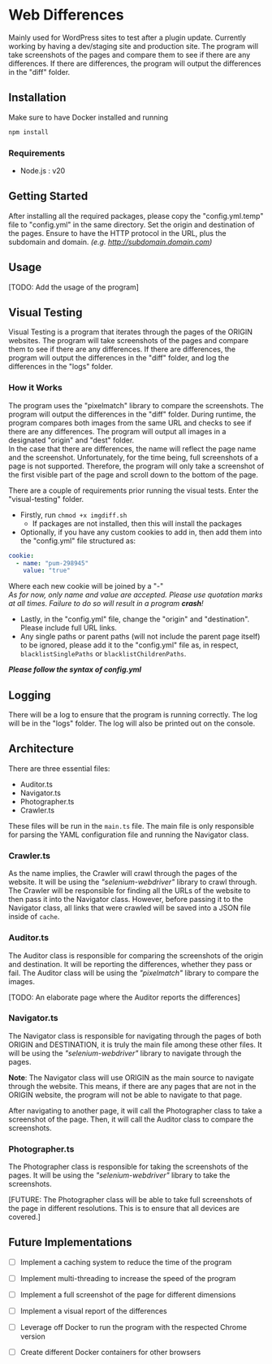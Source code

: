 # Web Differences

Mainly used for WordPress sites to test after a plugin update. Currently working by having a dev/staging site and production site. The program will take screenshots of the pages and compare them to see if there are any differences. If there are differences, the program will output the differences in the "diff" folder.

## Installation

Make sure to have Docker installed and running

```bash
npm install
```

### Requirements
- Node.js : v20


## Getting Started

After installing all the required packages,
please copy the "config.yml.temp" file to "config.yml" in the same directory. 
Set the origin and destination of the pages.
Ensure to have the HTTP protocol in the URL, plus the subdomain and domain.
*(e.g. http://subdomain.domain.com)*


## Usage

[TODO: Add the usage of the program]

## Visual Testing
Visual Testing is a program that iterates through the pages of the ORIGIN websites. 
The program will take screenshots of the pages and compare them to see if there are any differences. 
If there are differences, the program will output the differences in the "diff" folder, 
and log the differences in the "logs" folder.

### How it Works
The program uses the "pixelmatch" library to compare the screenshots. The program will output the differences in the 
"diff" folder. During runtime, the program compares both images from the same URL and checks to see if there are any
differences. The program will output all images in a designated "origin" and "dest" folder. <br>
In the case that there are differences, the name will reflect the page name and the screenshot. Unfortunately, for
the time being, full screenshots of a page is not supported. Therefore, the program will only take a screenshot of
the first visible part of the page and scroll down to the bottom of the page. 

There are a couple of requirements prior running the visual tests. Enter the "visual-testing" folder.
- Firstly, run `chmod +x imgdiff.sh`
  - If packages are not installed, then this will install the packages
- Optionally, if you have any custom cookies to add in, then add them into the "config.yml" file structured as:
```yaml
cookie:
  - name: "pum-298945"
    value: "true"
```
Where each new cookie will be joined by a "-"  <br>
*As for now, only name and value are accepted. Please use quotation marks at all times. Failure to do so will result in a program **crash**!*
- Lastly, in the "config.yml" file, change the "origin" and "destination". Please include full URL links.
- Any single paths or parent paths (will not include the parent page itself) to be ignored, please add it to the "config.yml" 
file as, in respect, `blacklistSinglePaths` or `blacklistChildrenPaths`.

***Please follow the syntax of config.yml***

## Logging

There will be a log to ensure that the program is running correctly. The log will be in the "logs" folder. The log will also be printed out on the console.

## Architecture

There are three essential files:
- Auditor.ts
- Navigator.ts
- Photographer.ts
- Crawler.ts

These files will be run in the `main.ts` file. The main file is only responsible for
parsing the YAML configuration file and running the Navigator class.

### Crawler.ts
As the name implies, the Crawler will crawl through the pages of the website. 
It will be using the *"selenium-webdriver"* library to crawl through. 
The Crawler will be responsible for finding all the URLs of the website to then pass it into the
Navigator class.
However, before passing it to the Navigator class,
all links that were crawled will be saved into a JSON file inside of `cache`.

### Auditor.ts

The Auditor class is responsible for comparing the screenshots of the origin and destination. It will be reporting the differences, whether they pass or fail. The Auditor class will be using the *"pixelmatch"* library to compare the images.

[TODO: An elaborate page where the Auditor reports the differences]

### Navigator.ts

The Navigator class is responsible for navigating through the pages of both ORIGIN and DESTINATION, 
it is truly the main file among these other files. 
It will be using the *"selenium-webdriver"* library to navigate through the pages.

**Note**: The Navigator class will use ORIGIN as the main source to navigate through the website. This means, if there are any pages that are not in the ORIGIN website, the program will not be able to navigate to that page.

After navigating to another page, it will call the Photographer class to take a screenshot of the page. Then, it will call the Auditor class to compare the screenshots.

### Photographer.ts

The Photographer class is responsible for taking the screenshots of the pages. It will be using the *"selenium-webdriver"* library to take the screenshots.

[FUTURE: The Photographer class will be able to take full screenshots of the page in different resolutions. This is to ensure that all devices are covered.]

## Future Implementations

- [ ] Implement a caching system to reduce the time of the program
- [ ] Implement multi-threading to increase the speed of the program
- [ ] Implement a full screenshot of the page for different dimensions
- [ ] Implement a visual report of the differences
- [ ] Leverage off Docker to run the program with the respected Chrome version
- [ ] Create different Docker containers for other browsers


